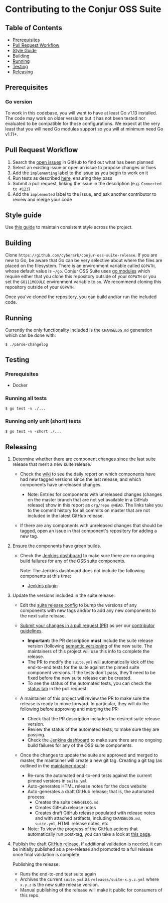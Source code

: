 # Contributing to the Conjur OSS Suite

## Table of Contents

- [Prerequisites](#prerequisites)
- [Pull Request Workflow](#pull-request-workflow)
- [Style Guide](#style-guide)
- [Building](#building)
- [Running](#running)
- [Testing](#testing)
- [Releasing](#releasing)

## Prerequisites

### Go version
To work in this codebase, you will want to have at least Go v1.13 installed. The
code may work on older versions but it has not been tested nor evaluated to be
compatible for those configurations. We expect at the very least that you will
need Go modules support so you will at minimum need Go v1.11+.

## Pull Request Workflow

1. Search the [open issues][issues] in GitHub to find out what has been planned
2. Select an existing issue or open an issue to propose changes or fixes
3. Add the `implementing` label to the issue as you begin to work on it
4. Run tests as described [here][tests], ensuring they pass
5. Submit a pull request, linking the issue in the description (e.g. `Connected to #123`)
6. Add the `implemented` label to the issue, and ask another contributor to review and merge your code

## Style guide

Use [this guide][style] to maintain consistent style across the project.

[issues]: https://github.com/cyberark/conjur-oss-suite-release/issues
[style]: STYLE.md
[tests]: #testing

## Building

Clone `https://github.com/cyberark/conjur-oss-suite-release`. If you are new to Go,
be aware that Go can be very selective about where the files are placed on the filesystem.
There is an environment variable called `GOPATH`, whose default value
is `~/go`. Conjur OSS Suite uses [go modules](https://golang.org/cmd/go/#hdr-Modules__module_versions__and_more)
which require either that you clone this repository outside of your `GOPATH` or you set the
`GO111MODULE` environment variable to `on`. We recommend cloning this repository
 outside of your `GOPATH`.

Once you've cloned the repository, you can build and/or run the included code.

## Running

Currently the only functionality included is the `CHANGELOG.md` generation which can be
done with:
```
$ ./parse-changelog
```

## Testing

### Prerequisites

- Docker

### Running all tests

```sh-session
$ go test -v ./...
```

### Running only unit (short) tests

```sh-session
$ go test -v -short ./...
```

## Releasing

1. Determine whether there are component changes since the last suite release
   that merit a new suite release.

   - Check the [wiki](https://github.com/cyberark/conjur-oss-suite-release/wiki/Unreleased-Changes)
     to see the daily report on which components have had new tagged
     versions since the last release, and which components have unreleased changes.
     - Note: Entries for components with unreleased changes (changes on the master
       branch that are not yet available in a GitHub release) show in this report as
       `org/repo @HEAD`. The links take you to the commit history for all commits on
       master that are not included in the latest GitHub release.

   - If there are any components with unreleased changes that should be tagged,
     open an issue in that component's repository for adding a new tag.

1. Ensure the components have green builds.

   - Check the [Jenkins dashboard](https://jenkins.conjur.net/view/OSS%20Suite%20Components/)
     to make sure there are no ongoing build failures for any of the OSS suite
     components.

     Note: The Jenkins dashboard does not include the following components at
     this time:
     - [Jenkins plugin](https://github.com/cyberark/conjur-credentials-plugin)

1. Update the versions included in the suite release.

   - Edit the [suite release config](https://github.com/cyberark/conjur-oss-suite-release/blob/master/suite.yml)
     to bump the versions of any components with new tags and/or to add any new components
     to the next suite release.

   - [Submit your changes in a pull request (PR)](https://docs.joomla.org/Using_the_Github_UI_to_Make_Pull_Requests)
     as per our [contributor guidelines](https://github.com/cyberark/community).
     - **Important:** the PR description **must** include the suite release version (following
       [semantic versioning](https://semver.org/) of the new suite. The maintainers
       of this project will use this info to complete the release.
     - The PR to modify the `suite.yml` will automatically kick off the end-to-end
       tests for the suite against the pinned suite component versions. If the tests
       don't pass, they'll need to be fixed before the new suite release can be created.
     - To see the status of the automated tests, you can check the
       [status tab](https://help.github.com/en/github/collaborating-with-issues-and-pull-requests/about-status-checks)
       in the pull request.

   - A maintainer of this project will review the PR to make sure the release is
     ready to move forward. In particular, they will do the following before
     approving and merging the PR:
     - Check that the PR description includes the desired suite release version.
     - Review the status of the automated tests, to make sure they are passing.
     - Check the [Jenkins dashboard](https://jenkins.conjur.net/view/OSS%20Suite%20Components/)
       to make sure there are no ongoing build failures for any of the OSS suite
       components.

   - Once the changes to update the suite are approved and merged to master, the
     maintainer will create a new git tag. Creating a git tag (as outlined in the
     [maintainer docs](https://github.com/cyberark/community/blob/master/Conjur/CONTRIBUTING.md#tagging)):
     - Re-runs the automated end-to-end tests against the current pinned versions
       in `suite.yml`
     - Auto-generates HTML release notes for the docs website
     - Auto-generates a draft GitHub release; that is, the automated process:
       - Creates the suite `CHANGELOG.md`
       - Creates GitHub release notes
       - Creates draft GitHub release populated with release notes and with attached
         artifacts, including `CHANGELOG.md`, `suite.yml`, HTML release notes, etc
     - Note: To view the progress of the GitHub actions that automatically run post-tag,
       you can take a look at
       [this page](https://github.com/cyberark/conjur-oss-suite-release/actions).

 1. [Publish](https://help.github.com/en/github/administering-a-repository/managing-releases-in-a-repository)
    the [draft GitHub release](https://github.com/cyberark/conjur-oss-suite-release/releases/).
    If additional validation is needed, it can be initially published as a pre-release
    and promoted to a full release once final validation is complete.

    Publishing the release:
    - Runs the end-to-end test suite again
    - Archives the current `suite.yml` as `releases/suite-x.y.z.yml` where `x.y.z` is the
       new suite release version.
    - Manual publishing of the release will make it public for consumers of this repo.

